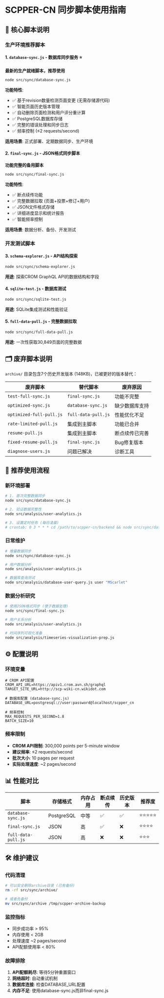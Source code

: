 # SCPPER-CN 同步脚本使用指南

## 🎯 核心脚本说明

### 生产环境推荐脚本

#### 1. `database-sync.js` - 数据库同步服务 ⭐
**最新的生产就绪脚本，推荐使用**

```bash
node src/sync/database-sync.js
```

**功能特性**:
- ✅ 基于revision数量检测页面变更 (无需存储源代码)
- ✅ 智能页面历史版本管理
- ✅ 自动删除页面检测和用户评分重计算  
- ✅ PostgreSQL数据库存储
- ✅ 完整的错误处理和同步日志
- ✅ 频率控制 (≤2 requests/second)

**适用场景**: 正式部署、定期数据同步、生产环境

#### 2. `final-sync.js` - JSON格式同步脚本
**功能完整的备用脚本**

```bash
node src/sync/final-sync.js
```

**功能特性**:
- ✅ 断点续传功能
- ✅ 完整数据拉取 (页面+投票+修订+用户)
- ✅ JSON文件格式存储
- ✅ 详细进度显示和统计报告
- ✅ 智能频率控制

**适用场景**: 数据分析、备份、开发测试

### 开发测试脚本

#### 3. `schema-explorer.js` - API结构探索
```bash
node src/sync/schema-explorer.js
```
**用途**: 探索CROM GraphQL API的数据结构和字段

#### 4. `sqlite-test.js` - 数据库测试
```bash
node src/sync/sqlite-test.js  
```
**用途**: SQLite集成测试和性能验证

#### 5. `full-data-pull.js` - 完整数据拉取
```bash
node src/sync/full-data-pull.js
```
**用途**: 一次性获取30,849页面的完整数据

## 🗂️ 废弃脚本说明

`archive/` 目录包含7个历史开发版本 (148KB)，已被更好的版本替代：

| 废弃脚本 | 替代脚本 | 废弃原因 |
|---------|----------|----------|
| `test-full-sync.js` | `final-sync.js` | 功能不完整 |
| `optimized-sync.js` | `database-sync.js` | 缺少数据库支持 |
| `optimized-full-pull.js` | `full-data-pull.js` | 性能优化不足 |
| `rate-limited-pull.js` | 集成到主脚本 | 功能已合并 |
| `resume-pull.js` | 集成到主脚本 | 断点续传已完善 |
| `fixed-resume-pull.js` | `final-sync.js` | Bug修复版本 |
| `diagnose-users.js` | 问题已解决 | 诊断工具 |

## 🚀 推荐使用流程

### 新环境部署
```bash
# 1. 首次完整数据同步
node src/sync/database-sync.js

# 2. 验证数据完整性
node src/analysis/user-analytics.js

# 3. 设置定时任务 (每日凌晨)
# crontab: 0 3 * * * cd /path/to/scpper-cn/backend && node src/sync/database-sync.js
```

### 日常维护
```bash
# 增量数据同步
node src/sync/database-sync.js

# 用户数据分析
node src/analysis/user-analytics.js

# 数据库查询测试
node src/analysis/database-user-query.js user "MScarlet"
```

### 数据分析研究
```bash
# 使用JSON格式同步 (便于数据处理)
node src/sync/final-sync.js

# 用户关系分析
node src/analysis/user-analytics.js

# 时间序列可视化准备
node src/analysis/timeseries-visualization-prep.js
```

## ⚙️ 配置说明

### 环境变量
```env
# CROM API配置
CROM_API_URL=https://apiv1.crom.avn.sh/graphql
TARGET_SITE_URL=http://scp-wiki-cn.wikidot.com

# 数据库配置 (database-sync.js)
DATABASE_URL=postgresql://user:password@localhost/scpper_cn

# 频率控制
MAX_REQUESTS_PER_SECOND=1.8
BATCH_SIZE=10
```

### 频率限制
- **CROM API限制**: 300,000 points per 5-minute window
- **建议频率**: ≤2 requests/second
- **批次大小**: 10 pages per request
- **实际处理速度**: ~2 pages/second

## 📊 性能对比

| 脚本 | 存储格式 | 内存占用 | 断点续传 | 历史版本 | 推荐度 |
|------|----------|----------|----------|----------|--------|
| `database-sync.js` | PostgreSQL | 中等 | ✅ | ✅ | ⭐⭐⭐⭐⭐ |
| `final-sync.js` | JSON | 高 | ✅ | ❌ | ⭐⭐⭐⭐ |
| `full-data-pull.js` | JSON | 高 | ❌ | ❌ | ⭐⭐⭐ |

## 🛠️ 维护建议

### 代码清理
```bash
# 可以安全删除archive目录 (已有备份)
rm -rf src/sync/archive/

# 或者先备份
mv src/sync/archive /tmp/scpper-archive-backup
```

### 监控指标
- 同步成功率 > 95%
- 内存使用 < 2GB
- 处理速度 ~2 pages/second
- API配额使用率 < 80%

### 故障排除
1. **API配额耗尽**: 等待5分钟重置窗口
2. **网络超时**: 自动重试机制
3. **数据库连接**: 检查DATABASE_URL配置
4. **内存不足**: 使用database-sync.js而非final-sync.js